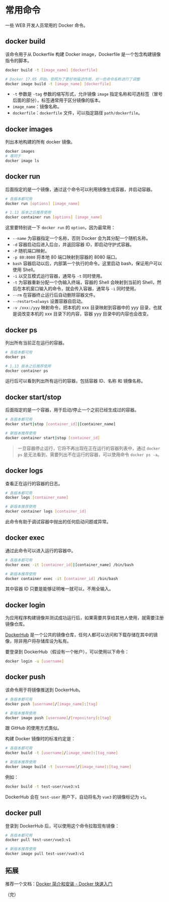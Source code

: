 # 常用命令

一些 WEB 开发人员常用的 Docker 命令。

## docker build

该命令用于从 Dockerfile 构建 Docker image，Dockerfile 是一个包含构建镜像指令的脚本。

```bash
docker build -t [image_name] [dockerfile]

# Docker 17.05 开始，官网为了更好地描述作用，对一些命令名称进行了调整
docker image build -t [image_name] [dockerfile]
```

* `-t` 参数是 `-tag` 参数的缩写形式，允许镜像 `image` 指定名称和可选标签（冒号后面的部分），标签通常用于区分镜像的版本。
* `image_name`：镜像名称。
* `dockerfile`：`dockerfile` 文件，可以指定路径 `path/dockerfile`。

## docker images

列出本地构建的所有 docker 镜像。

```bash
docker images
# 等同于
docker image ls
```

## docker run

后面指定的是一个镜像，通过这个命令可以利用镜像生成容器，并启动容器。

```bash
# 各版本都可用
docker run [options] [image_name]

# 1.13 版本之后推荐使用
docker container run [options] [image_name]
```

这里要特别说一下 `docker run` 的 `option`，因为最常用：

* `--name` 为容器指定一个名称，否则 Docker 会为其分配一个随机名称。
* `-d` 容器启动后进入后台，并返回容器 ID，即启动守护式容器。
* `-P` 随机端口映射。
* `-p 80:8080` 将本地 80 端口映射到容器的 8080 端口。
* `bash` 容器启动以后，内部第一个执行的命令。这里启动 bash，保证用户可以使用 Shell。
* `-i` 以交互模式运行容器，通常与 `-t` 同时使用。
* `-t` 为容器重新分配一个伪输入终端，容器的 Shell 会映射到当前的 Shell，然后在本机窗口输入的命令，就会传入容器，通常与 `-i` 同时使用。
* `--rm` 在容器终止运行后自动删除容器文件。
* `--restart=always` 设置容器自启动。
* `-v /xxx:/yyy` 映射命令，把本机的 xxx 目录映射到容器中的 yyy 目录，也就是说改变本机的 xxx 目录下的内容，容器 yyy 目录中的内容也会改变。

## docker ps

列出所有当前正在运行的容器。

```bash
# 各版本都可用
docker ps

# 1.13 版本之后推荐使用
docker container ps
```

运行后可以看到列出所有运行的容器，包括容器 ID、名称 和 镜像名称。

## docker start/stop

后面指定的是一个容器，用于启动/停止一个之前已经生成过的容器。

```bash
# 各版本都可用
docker start|stop [container_id]|[container_name]

# 新版本推荐使用
docker container start|stop [container_id]
```

> 一旦容器停止运行，它将不再出现在正在运行的容器列表中，通过 `docker ps` 是无法看到，需要列出不在运行的容器，可以使用命令 `docker ps -a`。

## docker logs

查看正在运行的容器的日志。

```bash
# 各版本都可用
docker logs [container_name]

# 新版本推荐使用
docker container logs [container_id]
```

此命令有助于调试容器中抛出的任何启动问题或异常。

## docker exec

通过此命令可以进入运行的容器中。

```bash
# 各版本都可用
docker exec -it [container_id]|[container_name] /bin/bash

# 新版本推荐使用
docker container exec -it [container_id] /bin/bash
```

其中容器 ID 只要是能够证明唯一就可以，不用全输入。

## docker login

为应用程序构建镜像并测试成功运行后，如果需要共享给其他人使用，就需要注册镜像仓库。

[DockerHub](https://hub.docker.com/) 是一个公共的镜像仓库，任何人都可以访问和下载存储在其中的镜像，除非用户将存储库设为私有。

要登录到 DockerHub（假设有一个帐户），可以使用以下命令：

```bash
docker login -u [username]
```

## docker push

该命令用于将镜像推送到 DockerHub。

```bash
# 各版本都可用
docker push [username]/[image_name]:[tag]

# 新版本推荐使用
docker image push [username]/[repository]:[tag]
```

跟 GitHub 的使用方式类似。

构建 Docker 镜像时的标准约定是：

```bash
# 各版本都可用
docker build -t [username]/[image_name]:[tag_name]

# 新版本推荐使用
docker image build -t [username]/[image_name]:[tag_name]
```

例如：

```bash
docker build -t test-user/vue3:v1
```

DockerHub 会在 `test-user` 用户下，自动将名为 `vue3` 的镜像标记为 `v1`。

## docker pull

登录到 DockerHub 后，可以使用这个命令拉取现有镜像：

```bash
# 各版本都可用
docker pull test-user/vue3:v1

# 新版本推荐使用
docker image pull test-user/vue3:v1
```

## 拓展

推荐一个文档：[Docker 简介和安装 - Docker 快速入门](https://docker.easydoc.net/doc/81170005/cCewZWoN/lTKfePfP)

（完）
